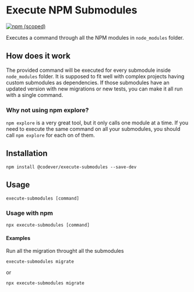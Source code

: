 # Execute NPM Submodules

[![npm (scoped)](https://img.shields.io/npm/v/@codever/npm-execute-submodules.svg?style=plastic)](https://www.npmjs.com/package/@codever/npm-execute-submodules)

Executes a command through all the NPM modules in `node_modules` folder.

## How does it work

The provided command will be executed for every submodule inside `node_modules` folder.
It is supposed to fit well with complex projects having custom submodules as dependencies.
If those submodules have an updated version with new migrations or new tests, you can make it all run with a single command.

### Why not using npm explore?

`npm explore` is a very great tool, but it only calls one module at a time.
If you need to execute the same command on all your submodules, you should call `npm explore` for each on of them.

## Installation

```
npm install @codever/execute-submodules --save-dev
```


## Usage

```
execute-submodules [command]
```

### Usage with npm

```
npx execute-submodules [command]
```


#### Examples

Run all the migration throught all the submodules

```
execute-submodules migrate
```

or

```
npx execute-submodules migrate
```
